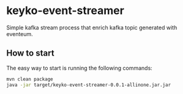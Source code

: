 # keyko-event-streamer

Simple kafka stream process that enrich kafka topic generated with eventeum.

How to start
------------
The easy way to start is running the following commands:
```bash
mvn clean package
java -jar target/keyko-event-streamer-0.0.1-allinone.jar.jar 
```